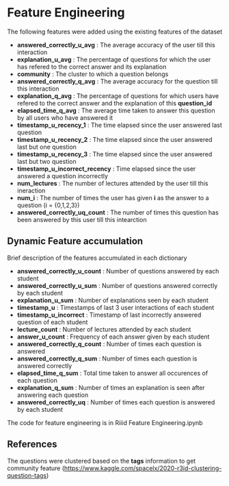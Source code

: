 # Feature Engineering

The following features were added using the existing features of the dataset 
 - **answered_correctly_u_avg** : The average accuracy of the user till this interaction
 - **explanation_u_avg** : The percentage of questions for which the user has refered to the correct answer and its explanation
 - **community** : The cluster to which a question belongs
 - **answered_correctly_q_avg** : The average accuracy for the question till this interaction
 - **explanation_q_avg** : The percentage of questions for which users have refered to the correct answer and the explanation of this **question_id**
 - **elapsed_time_q_avg** : The average time taken to answer this question by all users who have answered it
 - **timestamp_u_recency_1** : The time elapsed since the user answered last question
 - **timestamp_u_recency_2** : The time elapsed since the user answered last but one question
 - **timestamp_u_recency_3** : The time elapsed since the user answered last but two question
 - **timestamp_u_incorrect_recency** : Time elapsed since the user answered a question incorrectly
 - **num_lectures** : The number of lectures attended by the user till this ineraction
 - **num_i** : The number of times the user has given **i** as the answer to a question (i = {0,1,2,3})
 - **answered_correctly_uq_count** : The number of times this question has been answered by this user till this intearction
 
## Dynamic Feature accumulation
Brief description of the features accumulated in each dictionary
 - **answered_correctly_u_count** : Number of questions answered by each student
 - **answered_correctly_u_sum** : Number of questions answered correctly by each student
 - **explanation_u_sum** : Number of explanations seen by each student
 - **timestamp_u** : Timestamps of last 3 user interactions of each student
 - **timestamp_u_incorrect** : Timestamp of last incorrectly answered question of each student
 - **lecture_count** : Number of lectures attended by each student
 - **answer_u_count** : Frequency of each answer given by each student
 - **answered_correctly_q_count** : Number of times each question is answered
 - **answered_correctly_q_sum** : Number of times each question is answered correctly
 - **elapsed_time_q_sum** : Total time taken to answer all occurences of each question
 - **explanation_q_sum** : Number of times an explanation is seen after answering each question
 - **answered_correctly_uq** : Number of times each question is answered by each student
 
The code for feature engineering is in Riiid Feature Engineering.ipynb
## References

The questions were clustered based on the **tags** information to get community feature (https://www.kaggle.com/spacelx/2020-r3id-clustering-question-tags)
